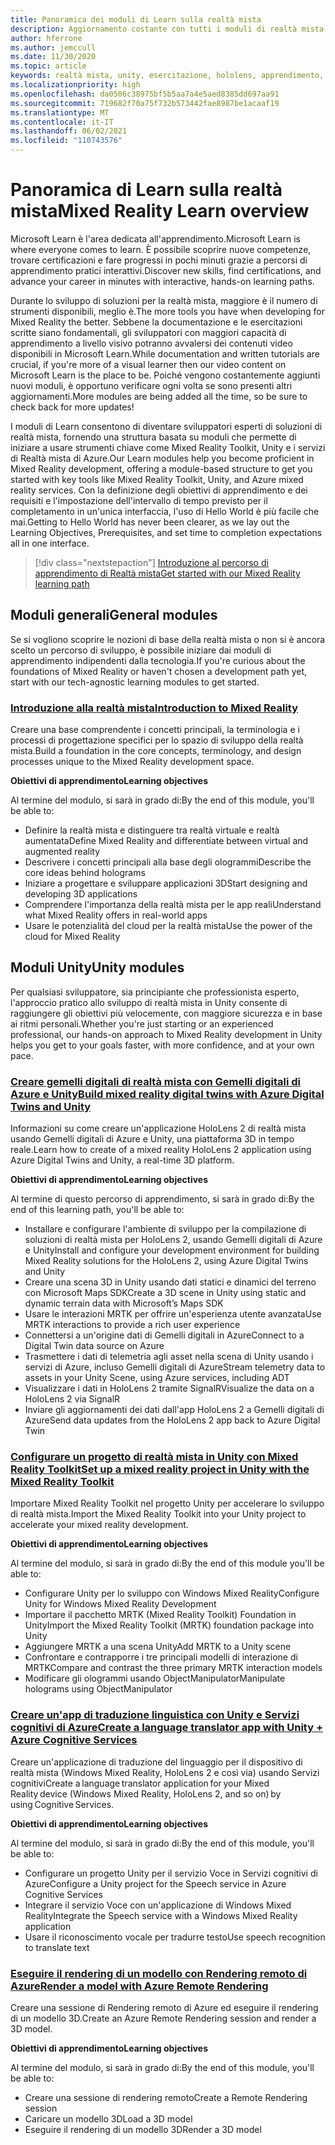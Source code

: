```yaml
---
title: Panoramica dei moduli di Learn sulla realtà mista
description: Aggiornamento costante con tutti i moduli di realtà mista disponibili, ospitati nella piattaforma Microsoft Learn.
author: hferrone
ms.author: jemccull
ms.date: 11/30/2020
ms.topic: article
keywords: realtà mista, unity, esercitazione, hololens, apprendimento, visore VR realtà mista, visore VR di windows mixed reality, visore per realtà virtuale, che cos'è la realtà virtuale, che cos'è la realtà aumentata, MRTK, mixed reality toolkit, traduzione, Azure, servizi cognitivi di Azure, Microsoft Learn
ms.localizationpriority: high
ms.openlocfilehash: da0506c38975bf5b5aa7a4e5aed8385dd697aa91
ms.sourcegitcommit: 719682f70a75f732b573442fae8987be1acaaf19
ms.translationtype: MT
ms.contentlocale: it-IT
ms.lasthandoff: 06/02/2021
ms.locfileid: "110743576"
---
```

# <a name="mixed-reality-learn-overview"></a><span data-ttu-id="f9d5f-104">Panoramica di Learn sulla realtà mista</span><span class="sxs-lookup"><span data-stu-id="f9d5f-104">Mixed Reality Learn overview</span></span>

<span data-ttu-id="f9d5f-105">Microsoft Learn è l'area dedicata all'apprendimento.</span><span class="sxs-lookup"><span data-stu-id="f9d5f-105">Microsoft Learn is where everyone comes to learn.</span></span> <span data-ttu-id="f9d5f-106">È possibile scoprire nuove competenze, trovare certificazioni e fare progressi in pochi minuti grazie a percorsi di apprendimento pratici interattivi.</span><span class="sxs-lookup"><span data-stu-id="f9d5f-106">Discover new skills, find certifications, and advance your career in minutes with interactive, hands-on learning paths.</span></span> 

<span data-ttu-id="f9d5f-107">Durante lo sviluppo di soluzioni per la realtà mista, maggiore è il numero di strumenti disponibili, meglio è.</span><span class="sxs-lookup"><span data-stu-id="f9d5f-107">The more tools you have when developing for Mixed Reality the better.</span></span> <span data-ttu-id="f9d5f-108">Sebbene la documentazione e le esercitazioni scritte siano fondamentali, gli sviluppatori con maggiori capacità di apprendimento a livello visivo potranno avvalersi dei contenuti video disponibili in Microsoft Learn.</span><span class="sxs-lookup"><span data-stu-id="f9d5f-108">While documentation and written tutorials are crucial, if you're more of a visual learner then our video content on Microsoft Learn is the place to be.</span></span> <span data-ttu-id="f9d5f-109">Poiché vengono costantemente aggiunti nuovi moduli, è opportuno verificare ogni volta se sono presenti altri aggiornamenti.</span><span class="sxs-lookup"><span data-stu-id="f9d5f-109">More modules are being added all the time, so be sure to check back for more updates!</span></span>

<span data-ttu-id="f9d5f-110">I moduli di Learn consentono di diventare sviluppatori esperti di soluzioni di realtà mista, fornendo una struttura basata su moduli che permette di iniziare a usare strumenti chiave come Mixed Reality Toolkit, Unity e i servizi di Realtà mista di Azure.</span><span class="sxs-lookup"><span data-stu-id="f9d5f-110">Our Learn modules help you become proficient in Mixed Reality development, offering a module-based structure to get you started with key tools like Mixed Reality Toolkit, Unity, and Azure mixed reality services.</span></span> <span data-ttu-id="f9d5f-111">Con la definizione degli obiettivi di apprendimento e dei requisiti e l'impostazione dell'intervallo di tempo previsto per il completamento in un'unica interfaccia, l'uso di Hello World è più facile che mai.</span><span class="sxs-lookup"><span data-stu-id="f9d5f-111">Getting to Hello World has never been clearer, as we lay out the Learning Objectives, Prerequisites, and set time to completion expectations all in one interface.</span></span> 

> [!div class="nextstepaction"]
> [<span data-ttu-id="f9d5f-112">Introduzione al percorso di apprendimento di Realtà mista</span><span class="sxs-lookup"><span data-stu-id="f9d5f-112">Get started with our Mixed Reality learning path</span></span>](/learn/browse/?terms=mixed+reality)

## <a name="general-modules"></a><span data-ttu-id="f9d5f-113">Moduli generali</span><span class="sxs-lookup"><span data-stu-id="f9d5f-113">General modules</span></span>

<span data-ttu-id="f9d5f-114">Se si vogliono scoprire le nozioni di base della realtà mista o non si è ancora scelto un percorso di sviluppo, è possibile iniziare dai moduli di apprendimento indipendenti dalla tecnologia.</span><span class="sxs-lookup"><span data-stu-id="f9d5f-114">If you're curious about the foundations of Mixed Reality or haven't chosen a development path yet, start with our tech-agnostic learning modules to get started.</span></span>

### <a name="introduction-to-mixed-reality"></a>[<span data-ttu-id="f9d5f-115">Introduzione alla realtà mista</span><span class="sxs-lookup"><span data-stu-id="f9d5f-115">Introduction to Mixed Reality</span></span>](/learn/modules/intro-to-mixed-reality/)

<span data-ttu-id="f9d5f-116">Creare una base comprendente i concetti principali, la terminologia e i processi di progettazione specifici per lo spazio di sviluppo della realtà mista.</span><span class="sxs-lookup"><span data-stu-id="f9d5f-116">Build a foundation in the core concepts, terminology, and design processes unique to the Mixed Reality development space.</span></span>

<span data-ttu-id="f9d5f-117">**Obiettivi di apprendimento**</span><span class="sxs-lookup"><span data-stu-id="f9d5f-117">**Learning objectives**</span></span>

<span data-ttu-id="f9d5f-118">Al termine del modulo, si sarà in grado di:</span><span class="sxs-lookup"><span data-stu-id="f9d5f-118">By the end of this module, you'll be able to:</span></span>

* <span data-ttu-id="f9d5f-119">Definire la realtà mista e distinguere tra realtà virtuale e realtà aumentata</span><span class="sxs-lookup"><span data-stu-id="f9d5f-119">Define Mixed Reality and differentiate between virtual and augmented reality</span></span>
* <span data-ttu-id="f9d5f-120">Descrivere i concetti principali alla base degli ologrammi</span><span class="sxs-lookup"><span data-stu-id="f9d5f-120">Describe the core ideas behind holograms</span></span>
* <span data-ttu-id="f9d5f-121">Iniziare a progettare e sviluppare applicazioni 3D</span><span class="sxs-lookup"><span data-stu-id="f9d5f-121">Start designing and developing 3D applications</span></span>
* <span data-ttu-id="f9d5f-122">Comprendere l'importanza della realtà mista per le app reali</span><span class="sxs-lookup"><span data-stu-id="f9d5f-122">Understand what Mixed Reality offers in real-world apps</span></span>
* <span data-ttu-id="f9d5f-123">Usare le potenzialità del cloud per la realtà mista</span><span class="sxs-lookup"><span data-stu-id="f9d5f-123">Use the power of the cloud for Mixed Reality</span></span>

## <a name="unity-modules"></a><span data-ttu-id="f9d5f-124">Moduli Unity</span><span class="sxs-lookup"><span data-stu-id="f9d5f-124">Unity modules</span></span>

<span data-ttu-id="f9d5f-125">Per qualsiasi sviluppatore, sia principiante che professionista esperto, l'approccio pratico allo sviluppo di realtà mista in Unity consente di raggiungere gli obiettivi più velocemente, con maggiore sicurezza e in base ai ritmi personali.</span><span class="sxs-lookup"><span data-stu-id="f9d5f-125">Whether you're just starting or an experienced professional, our hands-on approach to Mixed Reality development in Unity helps you get to your goals faster, with more confidence, and at your own pace.</span></span>

### <a name="build-mixed-reality-digital-twins-with-azure-digital-twins-and-unity"></a>[<span data-ttu-id="f9d5f-126">Creare gemelli digitali di realtà mista con Gemelli digitali di Azure e Unity</span><span class="sxs-lookup"><span data-stu-id="f9d5f-126">Build mixed reality digital twins with Azure Digital Twins and Unity</span></span>](https://docs.microsoft.com/learn/paths/build-mixed-reality-azure-digital-twins-unity/)

<span data-ttu-id="f9d5f-127">Informazioni su come creare un'applicazione HoloLens 2 di realtà mista usando Gemelli digitali di Azure e Unity, una piattaforma 3D in tempo reale.</span><span class="sxs-lookup"><span data-stu-id="f9d5f-127">Learn how to create of a mixed reality HoloLens 2 application using Azure Digital Twins and Unity, a real-time 3D platform.</span></span>

<span data-ttu-id="f9d5f-128">**Obiettivi di apprendimento**</span><span class="sxs-lookup"><span data-stu-id="f9d5f-128">**Learning objectives**</span></span>

<span data-ttu-id="f9d5f-129">Al termine di questo percorso di apprendimento, si sarà in grado di:</span><span class="sxs-lookup"><span data-stu-id="f9d5f-129">By the end of this learning path, you'll be able to:</span></span>

* <span data-ttu-id="f9d5f-130">Installare e configurare l'ambiente di sviluppo per la compilazione di soluzioni di realtà mista per HoloLens 2, usando Gemelli digitali di Azure e Unity</span><span class="sxs-lookup"><span data-stu-id="f9d5f-130">Install and configure your development environment for building Mixed Reality solutions for the HoloLens 2, using Azure Digital Twins and Unity</span></span>
* <span data-ttu-id="f9d5f-131">Creare una scena 3D in Unity usando dati statici e dinamici del terreno con Microsoft Maps SDK</span><span class="sxs-lookup"><span data-stu-id="f9d5f-131">Create a 3D scene in Unity using static and dynamic terrain data with Microsoft’s Maps SDK</span></span>
* <span data-ttu-id="f9d5f-132">Usare le interazioni MRTK per offrire un'esperienza utente avanzata</span><span class="sxs-lookup"><span data-stu-id="f9d5f-132">Use MRTK interactions to provide a rich user experience</span></span>
* <span data-ttu-id="f9d5f-133">Connettersi a un'origine dati di Gemelli digitali in Azure</span><span class="sxs-lookup"><span data-stu-id="f9d5f-133">Connect to a Digital Twin data source on Azure</span></span>
* <span data-ttu-id="f9d5f-134">Trasmettere i dati di telemetria agli asset nella scena di Unity usando i servizi di Azure, incluso Gemelli digitali di Azure</span><span class="sxs-lookup"><span data-stu-id="f9d5f-134">Stream telemetry data to assets in your Unity Scene, using Azure services, including ADT</span></span>
* <span data-ttu-id="f9d5f-135">Visualizzare i dati in HoloLens 2 tramite SignalR</span><span class="sxs-lookup"><span data-stu-id="f9d5f-135">Visualize the data on a HoloLens 2 via SignalR</span></span>
* <span data-ttu-id="f9d5f-136">Inviare gli aggiornamenti dei dati dall'app HoloLens 2 a Gemelli digitali di Azure</span><span class="sxs-lookup"><span data-stu-id="f9d5f-136">Send data updates from the HoloLens 2 app back to Azure Digital Twin</span></span>

### <a name="set-up-a-mixed-reality-project-in-unity-with-the-mixed-reality-toolkit"></a>[<span data-ttu-id="f9d5f-137">Configurare un progetto di realtà mista in Unity con Mixed Reality Toolkit</span><span class="sxs-lookup"><span data-stu-id="f9d5f-137">Set up a mixed reality project in Unity with the Mixed Reality Toolkit</span></span>](/learn/modules/mixed-reality-toolkit-project-unity/)

<span data-ttu-id="f9d5f-138">Importare Mixed Reality Toolkit nel progetto Unity per accelerare lo sviluppo di realtà mista.</span><span class="sxs-lookup"><span data-stu-id="f9d5f-138">Import the Mixed Reality Toolkit into your Unity project to accelerate your mixed reality development.</span></span>

<span data-ttu-id="f9d5f-139">**Obiettivi di apprendimento**</span><span class="sxs-lookup"><span data-stu-id="f9d5f-139">**Learning objectives**</span></span>

<span data-ttu-id="f9d5f-140">Al termine del modulo, si sarà in grado di:</span><span class="sxs-lookup"><span data-stu-id="f9d5f-140">By the end of this module you'll be able to:</span></span>

* <span data-ttu-id="f9d5f-141">Configurare Unity per lo sviluppo con Windows Mixed Reality</span><span class="sxs-lookup"><span data-stu-id="f9d5f-141">Configure Unity for Windows Mixed Reality Development</span></span>
* <span data-ttu-id="f9d5f-142">Importare il pacchetto MRTK (Mixed Reality Toolkit) Foundation in Unity</span><span class="sxs-lookup"><span data-stu-id="f9d5f-142">Import the Mixed Reality Toolkit (MRTK) foundation package into Unity</span></span>
* <span data-ttu-id="f9d5f-143">Aggiungere MRTK a una scena Unity</span><span class="sxs-lookup"><span data-stu-id="f9d5f-143">Add MRTK to a Unity scene</span></span>
* <span data-ttu-id="f9d5f-144">Confrontare e contrapporre i tre principali modelli di interazione di MRTK</span><span class="sxs-lookup"><span data-stu-id="f9d5f-144">Compare and contrast the three primary MRTK interaction models</span></span>
* <span data-ttu-id="f9d5f-145">Modificare gli ologrammi usando ObjectManipulator</span><span class="sxs-lookup"><span data-stu-id="f9d5f-145">Manipulate holograms using ObjectManipulator</span></span>

### <a name="create-a-language-translator-app-with-unity--azure-cognitive-services"></a>[<span data-ttu-id="f9d5f-146">Creare un'app di traduzione linguistica con Unity e Servizi cognitivi di Azure</span><span class="sxs-lookup"><span data-stu-id="f9d5f-146">Create a language translator app with Unity + Azure Cognitive Services</span></span>](/learn/modules/create-language-translator-mixed-reality-application-unity-azure-cognitive-services/)

<span data-ttu-id="f9d5f-147">Creare un'applicazione di traduzione del linguaggio per il dispositivo di realtà mista (Windows Mixed Reality, HoloLens 2 e così via) usando Servizi cognitivi</span><span class="sxs-lookup"><span data-stu-id="f9d5f-147">Create a language translator application for your Mixed Reality device (Windows Mixed Reality, HoloLens 2, and so on) by using Cognitive Services.</span></span>

<span data-ttu-id="f9d5f-148">**Obiettivi di apprendimento**</span><span class="sxs-lookup"><span data-stu-id="f9d5f-148">**Learning objectives**</span></span>

<span data-ttu-id="f9d5f-149">Al termine del modulo, si sarà in grado di:</span><span class="sxs-lookup"><span data-stu-id="f9d5f-149">By the end of this module, you'll be able to:</span></span>

* <span data-ttu-id="f9d5f-150">Configurare un progetto Unity per il servizio Voce in Servizi cognitivi di Azure</span><span class="sxs-lookup"><span data-stu-id="f9d5f-150">Configure a Unity project for the Speech service in Azure Cognitive Services</span></span>
* <span data-ttu-id="f9d5f-151">Integrare il servizio Voce con un'applicazione di Windows Mixed Reality</span><span class="sxs-lookup"><span data-stu-id="f9d5f-151">Integrate the Speech service with a Windows Mixed Reality application</span></span>
* <span data-ttu-id="f9d5f-152">Usare il riconoscimento vocale per tradurre testo</span><span class="sxs-lookup"><span data-stu-id="f9d5f-152">Use speech recognition to translate text</span></span>

### <a name="render-a-model-with-azure-remote-rendering"></a>[<span data-ttu-id="f9d5f-153">Eseguire il rendering di un modello con Rendering remoto di Azure</span><span class="sxs-lookup"><span data-stu-id="f9d5f-153">Render a model with Azure Remote Rendering</span></span>](/learn/modules/render-model-azure-remote-rendering-unity/)

<span data-ttu-id="f9d5f-154">Creare una sessione di Rendering remoto di Azure ed eseguire il rendering di un modello 3D.</span><span class="sxs-lookup"><span data-stu-id="f9d5f-154">Create an Azure Remote Rendering session and render a 3D model.</span></span>

<span data-ttu-id="f9d5f-155">**Obiettivi di apprendimento**</span><span class="sxs-lookup"><span data-stu-id="f9d5f-155">**Learning objectives**</span></span>

<span data-ttu-id="f9d5f-156">Al termine del modulo, si sarà in grado di:</span><span class="sxs-lookup"><span data-stu-id="f9d5f-156">By the end of this module, you'll be able to:</span></span>

* <span data-ttu-id="f9d5f-157">Creare una sessione di rendering remoto</span><span class="sxs-lookup"><span data-stu-id="f9d5f-157">Create a Remote Rendering session</span></span>
* <span data-ttu-id="f9d5f-158">Caricare un modello 3D</span><span class="sxs-lookup"><span data-stu-id="f9d5f-158">Load a 3D model</span></span>
* <span data-ttu-id="f9d5f-159">Eseguire il rendering di un modello 3D</span><span class="sxs-lookup"><span data-stu-id="f9d5f-159">Render a 3D model</span></span>